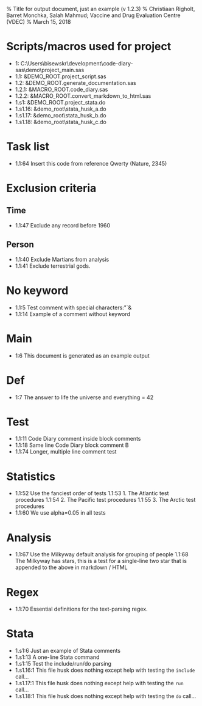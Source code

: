 % Title for output document, just an example (v 1.2.3)
% Christiaan Righolt, Barret Monchka, Salah Mahmud; Vaccine and Drug Evaluation Centre (VDEC)
% March 15, 2018

# Scripts/macros used for project
* 1: C:\Users\bisewskr\development\code-diary-sas\demo\project_main.sas
* 1.1: &DEMO_ROOT.project_script.sas
* 1.2: &DEMO_ROOT.generate_documentation.sas
* 1.2.1: &MACRO_ROOT.code_diary.sas
* 1.2.2: &MACRO_ROOT.convert_markdown_to_html.sas
* 1.s1: &DEMO_ROOT.project_stata.do
* 1.s1.16: &demo_root\stata_husk_a.do
* 1.s1.17: &demo_root\stata_husk_b.do
* 1.s1.18: &demo_root\stata_husk_c.do

# Task list
* 1.1:64 Insert this code from reference Qwerty (Nature, 2345)

# Exclusion criteria

## Time
* 1.1:47 Exclude any record before 1960

## Person
* 1.1:40 Exclude Martians from analysis
* 1.1:41 Exclude terrestrial gods.

# No keyword
* 1.1:5 Test comment with special characters:"`&
* 1.1:14 Example of a comment without keyword

# Main
* 1:6 This document is generated as an example output

# Def
* 1:7 The answer to life the universe and everything = 42

# Test
* 1.1:11 Code Diary comment inside block comments
* 1.1:18 Same line Code Diary block comment B
* 1.1:74 Longer, multiple line comment test

# Statistics
* 1.1:52 Use the fanciest order of tests
  1.1:53 1. The Atlantic test procedures
  1.1:54 2. The Pacific test procedures
  1.1:55 3. The Arctic test procedures
* 1.1:60 We use alpha=0.05 in all tests

# Analysis
* 1.1:67 Use the Milkyway default analysis for grouping of people
  1.1:68 The Milkyway has stars, this is a test for a single-line two star that is appended to the above in markdown / HTML

# Regex
* 1.1:70 Essential definitions for the text-parsing regex.

# Stata
* 1.s1:6 Just an example of Stata comments
* 1.s1:13 A one-line Stata command
* 1.s1:15 Test the include/run/do parsing
* 1.s1.16:1 This file husk does nothing except help with testing the `include` call...
* 1.s1.17:1 This file husk does nothing except help with testing the `run` call...
* 1.s1.18:1 This file husk does nothing except help with testing the `do` call...

